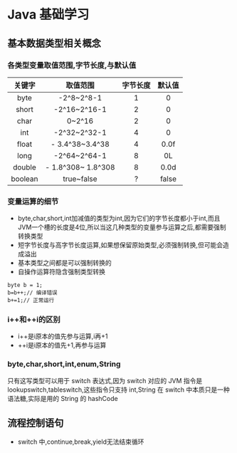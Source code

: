 # Java 基础学习

## 基本数据类型相关概念

### 各类型变量取值范围,字节长度,与默认值

|   关键字   |        取值范围        | 字节长度 |  默认值  |
|:-------:|:------------------:|:----:|:-----:|
|  byte   |     -2^8~2^8-1     |  1   |   0   |
|  short  |    -2^16~2^16-1    |  2   |   0   |
|  char   |       0~2^16       |  2   |   0   |
|   int   |    -2^32~2^32-1    |  4   |   0   |
|  float  |  - 3.4^38~3.4^38   |  4   | 0.0f  |
|  long   |    -2^64~2^64-1    |  8   |  0L   |
| double  | - 1.8^308~ 1.8^308 |  8   | 0.0d  |
| boolean |     true~false     |  ?   | false |

### 变量运算的细节

- byte,char,short,int加减值的类型为int,因为它们的字节长度都小于int,而且JVM一个槽的长度是4位,所以当这几种类型的变量参与运算之后,都需要强制转换类型
- 短字节长度与高字节长度运算,如果想保留原始类型,必须强制转换,但可能会造成溢出
- 基本类型之间都是可以强制转换的
- 自操作运算符隐含强制类型转换

```
byte b = 1;
b=b++;// 编译错误
b+=1;// 正常运行
```

### i++和++i的区别

- i++是i原本的值先参与运算,i再+1
- ++i是i原本的值先+1,再参与运算

### byte,char,short,int,enum,String

只有这写类型可以用于 switch 表达式,因为 switch 对应的 JVM 指令是 lookupswitch,tableswitch,这些指令只支持 int,String 在
switch 中本质只是一种语法糖,实际是用的 String 的 hashCode

## 流程控制语句

- switch 中,continue,break,yield无法结束循环